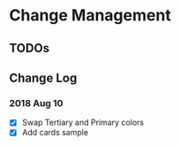 # Change Management

## TODOs

## Change Log

### 2018 Aug 10
- [x] Swap Tertiary and Primary colors
- [x] Add cards sample
